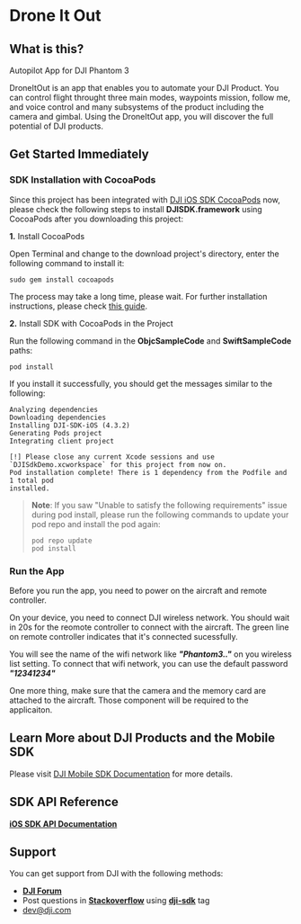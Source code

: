 # Drone It Out

## What is this?
Autopilot App for DJI Phantom 3

DroneItOut is an app that enables you to automate your DJI Product. You can control flight throught three main modes, waypoints mission, follow me, and voice control and many subsystems of the product including the camera and gimbal. Using the DroneItOut app, you will discover the full potential of DJI products.

## Get Started Immediately

### SDK Installation with CocoaPods

Since this project has been integrated with [DJI iOS SDK CocoaPods](https://cocoapods.org/pods/DJI-SDK-iOS) now, please check the following steps to install **DJISDK.framework** using CocoaPods after you downloading this project:

**1.** Install CocoaPods

Open Terminal and change to the download project's directory, enter the following command to install it:

~~~
sudo gem install cocoapods
~~~

The process may take a long time, please wait. For further installation instructions, please check [this guide](https://guides.cocoapods.org/using/getting-started.html#getting-started).

**2.** Install SDK with CocoaPods in the Project

Run the following command in the **ObjcSampleCode** and **SwiftSampleCode** paths:

~~~
pod install
~~~

If you install it successfully, you should get the messages similar to the following:

~~~
Analyzing dependencies
Downloading dependencies
Installing DJI-SDK-iOS (4.3.2)
Generating Pods project
Integrating client project

[!] Please close any current Xcode sessions and use `DJISdkDemo.xcworkspace` for this project from now on.
Pod installation complete! There is 1 dependency from the Podfile and 1 total pod
installed.
~~~

> **Note**: If you saw "Unable to satisfy the following requirements" issue during pod install, please run the following commands to update your pod repo and install the pod again:
> 
> ~~~
> pod repo update
> pod install
> ~~~
### Run the App
Before you run the app, you need to power on the aircraft and remote controller. 

On your device, you need to connect DJI wireless network. You should wait in 20s for the reomote controller to connect with the aircraft. The green line on remote controller indicates that it's connected sucessfully. 

You will see the name of the wifi network like ***"Phantom3.."*** on you wireless list setting. 
To connect that wifi network, you can use the default password ***"12341234"***

One more thing, make sure that the camera and the memory card are attached to the aircraft. Those component will be required to the applicaiton. 

## Learn More about DJI Products and the Mobile SDK

Please visit [DJI Mobile SDK Documentation](https://developer.dji.com/mobile-sdk/documentation/introduction/index.html) for more details.

## SDK API Reference

[**iOS SDK API Documentation**](http://developer.dji.com/api-reference/ios-api/index.html)
## Support

You can get support from DJI with the following methods:

- [**DJI Forum**](http://forum.dev.dji.com/en)
- Post questions in [**Stackoverflow**](http://stackoverflow.com) using [**dji-sdk**](http://stackoverflow.com/questions/tagged/dji-sdk) tag
- dev@dji.com
